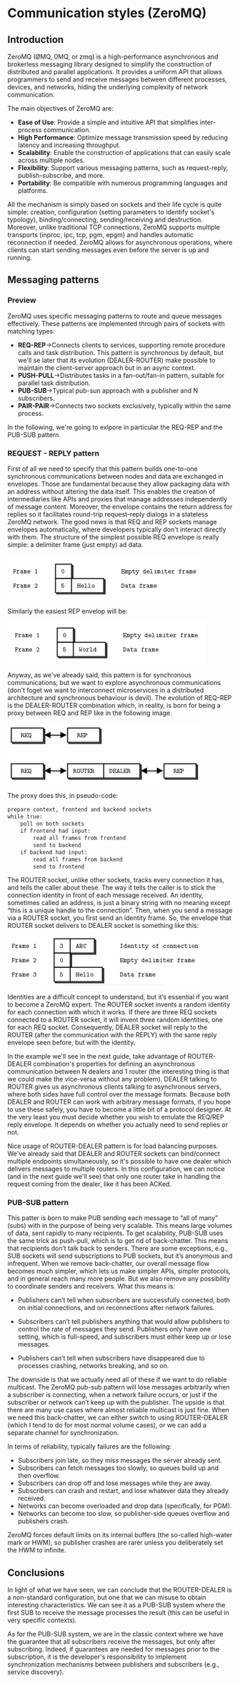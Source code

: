 # Communication styles (ZeroMQ)

## Introduction

ZeroMQ (ØMQ, 0MQ, or zmq) is a high-performance asynchronous and brokerless messaging library designed to simplify the construction of distributed and parallel applications. It provides a uniform API that allows programmers to send and receive messages between different processes, devices, and networks, hiding the underlying complexity of network communication.

The main objectives of ZeroMQ are:

* **Ease of Use**: Provide a simple and intuitive API that simplifies inter-process communication.
* **High Performance**: Optimize message transmission speed by reducing latency and increasing throughput.
* **Scalability**: Enable the construction of applications that can easily scale across multiple nodes.
* **Flexibility**: Support various messaging patterns, such as request-reply, publish-subscribe, and more.
* **Portability**: Be compatible with numerous programming languages and platforms.

All the mechanism is simply based on sockets and their life cycle is quite simple: creation, configuration (setting parameters to identify socket's typology), binding/connecting, sending/receiving and destruction. Moreover, unlike traditional TCP connections, ZeroMQ supports multiple transports (inproc, ipc, tcp, pgm, epgm) and handles automatic reconnection if needed. ZeroMQ allows for asynchronous operations, where clients can start sending messages even before the server is up and running.

## Messaging patterns

### Preview

ZeroMQ uses specific messaging patterns to route and queue messages effectively. These patterns are implemented through pairs of sockets with matching types:

* **REQ-REP**&rarr;Connects clients to services, supporting remote procedure calls and task distribution. This pattern is synchronous by default, but we'll se later that its evolution (DEALER-ROUTER) make possible to maintain the client-server approach but in an async context.
* **PUSH-PULL**&rarr;Distributes tasks in a fan-out/fan-in pattern, suitable for parallel task distribution.
* **PUB-SUB**&rarr;Typical pub-sun approach with a publisher and N subscribers.
* **PAIR-PAIR**&rarr;Connects two sockets exclusively, typically within the same process.

In the following, we're going to exlpore in particular the REQ-REP and the PUB-SUB pattern.

### REQUEST - REPLY pattern

First of all we need to specify that this pattern builds one-to-one synchronous communications between nodes and data are exchanged in envelopes. Those are fundamental because they allow packaging data with an address without altering the data itself. This enables the creation of intermediaries like APIs and proxies that manage addresses independently of message content. Moreover, the envelope contains the return address for replies so it facilitates round-trip request-reply dialogs in a stateless ZeroMQ network. The good news is that REQ and REP sockets manage envelopes automatically, where developers typically don't interact directly with them.
The structure of the simplest possible REQ envelope is really simple: a delimiter frame (just empty) ad data.

![](images/Simplest_Envelope.png)



Similarly the easiest REP envelop will be:

![](images/Simplest_Envelope2.png)

Anyway, as we've already said, this pattern is for synchronous communications, but we want to explore asynchronous communications (don't foget we want to interconnect microservices in a distributed architecture and synchronous behaviour is devil).
The evolution of REQ-REP is the DEALER-ROUTER combination which, in reality, is born for being a proxy between REQ and REP like in the following image.

![](images/Proxy.png)

The proxy does this, in pseudo-code:

```pseudocode
prepare context, frontend and backend sockets
while true:
    poll on both sockets
    if frontend had input:
        read all frames from frontend
        send to backend
    if backend had input:
        read all frames from backend
        send to frontend
```

The ROUTER socket, unlike other sockets, tracks every connection it has, and tells the caller about these. The way it tells the caller is to stick the connection identity in front of each message received. An identity, sometimes called an address, is just a binary string with no meaning except “this is a unique handle to the connection”. Then, when you send a message via a ROUTER socket, you first send an identity frame. So, the envelope that ROUTER socket delivers to DEALER socket is something like this:

![](images/Identity_Envelope.png)

Identities are a difficult concept to understand, but it’s essential if you want to become a ZeroMQ expert. The ROUTER socket invents a random identity for each connection with which it works. If there are three REQ sockets connected to a ROUTER socket, it will invent three random identities, one for each REQ socket.
Consequently, DEALER socket will reply to the ROUTER (after the communication with the REPLY) with the same reply envelope seen before, but with the identity.

In the example we'll see in the next guide, take advantage of ROUTER-DEALER combination's properties for defining an asynchronous communication between N dealers and 1 router (the interesting thing is that we could make the vice-versa without any problem). DEALER talking to ROUTER gives us asynchronous clients talking to asynchronous servers, where both sides have full control over the message formats. Because both DEALER and ROUTER can work with arbitrary message formats, if you hope to use these safely, you have to become a little bit of a protocol designer. At the very least you must decide whether you wish to emulate the REQ/REP reply envelope. It depends on whether you actually need to send replies or not.

Nice usage of ROUTER-DEALER pattern is for load balancing purposes. We've already said that DEALER and ROUTER sockets can bind/connect multiple endpoints simultaneously, so it's possible to have one dealer which delivers messages to multiple routers. In this configuration, we can notice (and in the next guide we'll see) that only one router take in handling the request coming from the dealer, like it has been ACKed.

### PUB-SUB pattern

This patter is born to make PUB sending each message to “all of many” (subs) with in the purpose of being very scalable. This means large volumes of data, sent rapidly to many recipients. To get scalability, PUB-SUB uses the same trick as push-pull, which is to get rid of back-chatter. This means that recipients don’t talk back to senders. There are some exceptions, e.g., SUB sockets will send subscriptions to PUB sockets, but it’s anonymous and infrequent. When we remove back-chatter, our overall message flow becomes much simpler, which lets us make simpler APIs, simpler protocols, and in general reach many more people. But we also remove any possibility to coordinate senders and receivers. What this means is:

* Publishers can’t tell when subscribers are successfully connected, both on initial connections, and on reconnections after network failures.

* Subscribers can’t tell publishers anything that would allow publishers to control the rate of messages they send. Publishers only have one setting, which is full-speed, and subscribers must either keep up or lose messages.

* Publishers can’t tell when subscribers have disappeared due to processes crashing, networks breaking, and so on.

The downside is that we actually need all of these if we want to do reliable multicast. The ZeroMQ pub-sub pattern will lose messages arbitrarily when a subscriber is connecting, when a network failure occurs, or just if the subscriber or network can’t keep up with the publisher. The upside is that there are many use cases where almost reliable multicast is just fine. When we need this back-chatter, we can either switch to using ROUTER-DEALER (which I tend to do for most normal volume cases), or we can add a separate channel for synchronization. 

In terms of reliability, typically failures are the following:

* Subscribers join late, so they miss messages the server already sent.
* Subscribers can fetch messages too slowly, so queues build up and then overflow.
* Subscribers can drop off and lose messages while they are away.
* Subscribers can crash and restart, and lose whatever data they already received.
* Networks can become overloaded and drop data (specifically, for PGM).
* Networks can become too slow, so publisher-side queues overflow and publishers crash.

ZeroMQ forces default limits on its internal buffers (the so-called high-water mark or HWM), so publisher crashes are rarer unless you deliberately set the HWM to infinite.

## Conclusions

In light of what we have seen, we can conclude that the ROUTER-DEALER is a non-standard configuration, but one that we can misuse to obtain interesting characteristics. We can see it as a PUB-SUB system where the first SUB to receive the message processes the result (this can be useful in very specific contexts).

As for the PUB-SUB system, we are in the classic context where we have the guarantee that all subscribers receive the messages, but only after subscribing. Indeed, if guarantees are needed for messages prior to the subscription, it is the developer's responsibility to implement synchronization mechanisms between publishers and subscribers (e.g., service discovery).